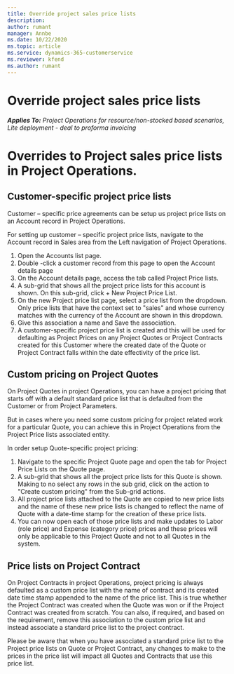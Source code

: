 ```yaml
---
title: Override project sales price lists
description: 
author: rumant
manager: Annbe
ms.date: 10/22/2020
ms.topic: article
ms.service: dynamics-365-customerservice
ms.reviewer: kfend 
ms.author: rumant
---
```


# Override project sales price lists

_**Applies To:** Project Operations for resource/non-stocked based scenarios, Lite deployment - deal to proforma invoicing_

# Overrides to Project sales price lists in Project Operations.

## Customer-specific project price lists

Customer – specific price agreements can be setup us project price lists on an Account record in Project Operations.

For setting up customer – specific project price lists, navigate to the Account record in Sales area from the Left navigation of Project Operations.

1. Open the Accounts list page.
2. Double -click a customer record from this page to open the Account details page
3. On the Account details page, access the tab called Project Price lists.
4. A sub-grid that shows all the project price lists for this account is shown. On this sub-grid, click + New Project Price List.
5. On the new Project price list page, select a price list from the dropdown. Only price lists that have the context set to &quot;sales&quot; and whose currency matches with the currency of the Account are shown in this dropdown.
6. Give this association a name and Save the association.
7. A customer-specific project price list is created and this will be used for defaulting as Project Prices on any Project Quotes or Project Contracts created for this Customer where the created date of the Quote or Project Contract falls within the date effectivity of the price list.

## Custom pricing on Project Quotes

On Project Quotes in project Operations, you can have a project pricing that starts off with a default standard price list that is defaulted from the Customer or from Project Parameters.

But in cases where you need some custom pricing for project related work for a particular Quote, you can achieve this in Project Operations from the Project Price lists associated entity.

In order setup Quote-specific project pricing:

1. Navigate to the specific Project Quote page and open the tab for Project Price Lists on the Quote page.
2. A sub-grid that shows all the project price lists for this Quote is shown. Making to no select any rows in the sub grid, click on the action to &quot;Create custom pricing&quot; from the Sub-grid actions.
3. All project price lists attached to the Quote are copied to new price lists and the name of these new price lists is changed to reflect the name of Quote with a date-time stamp for the creation of these price lists.
4. You can now open each of those price lists and make updates to Labor (role price) and Expense (category price) prices and these prices will only be applicable to this Project Quote and not to all Quotes in the system.

## Price lists on Project Contract

On Project Contracts in project Operations, project pricing is always defaulted as a custom price list with the name of contract and its created date time stamp appended to the name of the price list. This is true whether the Project Contract was created when the Quote was won or if the Project Contract was created from scratch. You can also, if required, and based on the requirement, remove this association to the custom price list and instead associate a standard price list to the project contract.

Please be aware that when you have associated a standard price list to the Project price lists on Quote or Project Contract, any changes to make to the prices in the price list will impact all Quotes and Contracts that use this price list.
